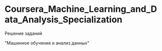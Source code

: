 # Coursera_Machine_Learning_and_Data_Analysis_Specialization

 Решение заданий 

"Машинное обучение и анализ данных"
